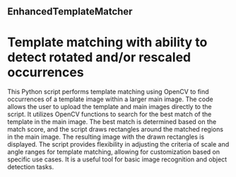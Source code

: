 ## EnhancedTemplateMatcher
# Template matching with ability to detect rotated and/or rescaled occurrences 

This Python script performs template matching using OpenCV to find occurrences of a template image within a larger main image. The code allows the user to upload the template and main images directly to the script. It utilizes OpenCV functions to search for the best match of the template in the main image. The best match is determined based on the match score, and the script draws rectangles around the matched regions in the main image. The resulting image with the drawn rectangles is displayed. The script provides flexibility in adjusting the criteria of scale and angle ranges for template matching, allowing for customization based on specific use cases. It is a useful tool for basic image recognition and object detection tasks.
